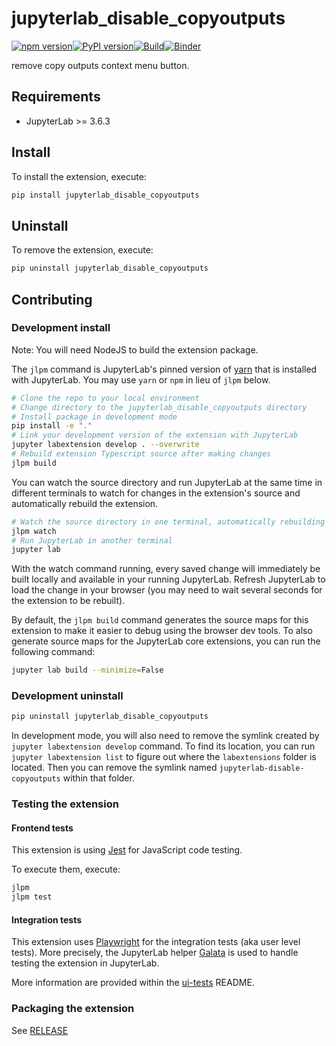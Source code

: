 # jupyterlab_disable_copyoutputs

[![npm version](https://badge.fury.io/js/jupyterlab-disable-copyoutputs.svg)](https://badge.fury.io/js/jupyterlab-disable-copyoutputs)[![PyPI version](https://badge.fury.io/py/jupyterlab_disable_copyoutputs.svg)](https://badge.fury.io/py/jupyterlab_disable_copyoutputs)[![Build](https://github.com/aristide/jupyterlab-disable-copyoutputs/actions/workflows/master.yml/badge.svg?branch=master&event=push)](https://github.com/aristide/jupyterlab-disable-copyoutputs/actions/workflows/master.yml)[![Binder](https://mybinder.org/badge_logo.svg)](https://mybinder.org/v2/gh/aristide/jupyterlab-disbale-copyoutputs/master?urlpath=lab)

remove copy outputs context menu button.

## Requirements

- JupyterLab >= 3.6.3

## Install

To install the extension, execute:

```bash
pip install jupyterlab_disable_copyoutputs
```

## Uninstall

To remove the extension, execute:

```bash
pip uninstall jupyterlab_disable_copyoutputs
```

## Contributing

### Development install

Note: You will need NodeJS to build the extension package.

The `jlpm` command is JupyterLab's pinned version of
[yarn](https://yarnpkg.com/) that is installed with JupyterLab. You may use
`yarn` or `npm` in lieu of `jlpm` below.

```bash
# Clone the repo to your local environment
# Change directory to the jupyterlab_disable_copyoutputs directory
# Install package in development mode
pip install -e "."
# Link your development version of the extension with JupyterLab
jupyter labextension develop . --overwrite
# Rebuild extension Typescript source after making changes
jlpm build
```

You can watch the source directory and run JupyterLab at the same time in different terminals to watch for changes in the extension's source and automatically rebuild the extension.

```bash
# Watch the source directory in one terminal, automatically rebuilding when needed
jlpm watch
# Run JupyterLab in another terminal
jupyter lab
```

With the watch command running, every saved change will immediately be built locally and available in your running JupyterLab. Refresh JupyterLab to load the change in your browser (you may need to wait several seconds for the extension to be rebuilt).

By default, the `jlpm build` command generates the source maps for this extension to make it easier to debug using the browser dev tools. To also generate source maps for the JupyterLab core extensions, you can run the following command:

```bash
jupyter lab build --minimize=False
```

### Development uninstall

```bash
pip uninstall jupyterlab_disable_copyoutputs
```

In development mode, you will also need to remove the symlink created by `jupyter labextension develop`
command. To find its location, you can run `jupyter labextension list` to figure out where the `labextensions`
folder is located. Then you can remove the symlink named `jupyterlab-disable-copyoutputs` within that folder.

### Testing the extension

#### Frontend tests

This extension is using [Jest](https://jestjs.io/) for JavaScript code testing.

To execute them, execute:

```sh
jlpm
jlpm test
```

#### Integration tests

This extension uses [Playwright](https://playwright.dev/docs/intro) for the integration tests (aka user level tests).
More precisely, the JupyterLab helper [Galata](https://github.com/jupyterlab/jupyterlab/tree/master/galata) is used to handle testing the extension in JupyterLab.

More information are provided within the [ui-tests](./ui-tests/README.md) README.

### Packaging the extension

See [RELEASE](RELEASE.md)
